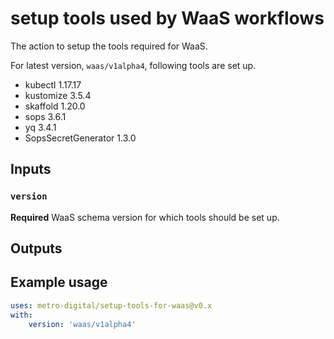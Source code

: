 # setup tools used by WaaS workflows

The action to setup the tools required for WaaS.

For latest version, `waas/v1alpha4`, following tools are set up.

- kubectl 1.17.17
- kustomize 3.5.4
- skaffold 1.20.0
- sops 3.6.1
- yq 3.4.1
- SopsSecretGenerator 1.3.0

## Inputs

### `version`

**Required** WaaS schema version for which tools should be set up.

## Outputs


## Example usage

```yaml
uses: metro-digital/setup-tools-for-waas@v0.x
with:
    version: 'waas/v1alpha4'
```
